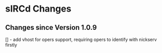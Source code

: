# sIRCd Changes

## Changes since Version 1.0.9

[] - add vhost for opers support, requiring opers to identify with nickserv firstly
